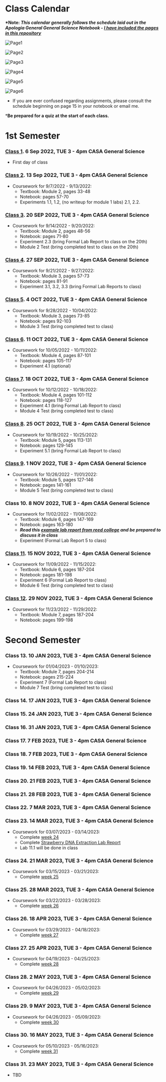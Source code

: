 # Class Calendar

**\*Note: *This calendar generally follows the schedule laid out in the Apologia General General Science Notebook - [I have included the pages in this repository](/ApologiaSchedule)***

![Page1](ApologiaSchedule/Schedule1.jpg)

![Page2](ApologiaSchedule/Schedule2.jpg)

![Page3](ApologiaSchedule/Schedule3.jpg)

![Page4](ApologiaSchedule/Schedule4.jpg)

![Page5](ApologiaSchedule/Schedule5.jpg)

![Page6](ApologiaSchedule/Schedule6.jpg)

- If you are ever confused regarding assignments, please consult the schedule beginning on page 15 in your notebook or email me.

\***Be prepared for a quiz at the start of each class.**

# 1st Semester

### [Class 1](/Class1). 6 Sep 2022, TUE 3 - 4pm CASA General Science

- First day of class

### [Class 2](/Class2). 13 Sep 2022, TUE 3 - 4pm CASA General Science

- Coursework for 9/7/2022 \- 9/13/2022:
    - Textbook: Module 2, pages 33-48
    - Notebook: pages 57-70
    - Experiments 1.1, 1.2, (no writeup for module 1 labs) 2.1, 2.2.

### [Class 3](/Class3). 20 SEP 2022, TUE 3 - 4pm CASA General Science

- Coursework for 9/14/2022 \- 9/20/2022:
    - Textbook: Module 2, pages 48-56
    - Notebook: pages 71-80
    - Experiment 2.3 (bring Formal Lab Report to class on the 20th)
    - Module 2 Test (bring completed test to class on the 20th)

### [Class 4](/Class4). 27 SEP 2022, TUE 3 - 4pm CASA General Science

- Coursework for 9/21/2022 \- 9/27/2022:
    - Textbook: Module 3, pages 57-73
    - Notebook: pages 81-91
    - Experiment 3.1, 3.2, 3.3 (bring Formal Lab Reports to class)


### [Class 5](/Class5). 4 OCT 2022, TUE 3 - 4pm CASA General Science

- Coursework for 9/28/2022 \- 10/04/2022:
    - Textbook: Module 3, pages 73-85
    - Notebook: pages 92-103
    - Module 3 Test (bring completed test to class)

### [Class 6](/Class6). 11 OCT 2022, TUE 3 - 4pm CASA General Science

- Coursework for 10/05/2022 \- 10/11/2022:
    - Textbook: Module 4, pages 87-101
    - Notebook: pages 105-117
    - Experiment 4.1 (optional)

### [Class 7](/Class7). 18 OCT 2022, TUE 3 - 4pm CASA General Science

- Coursework for 10/12/2022 \- 10/18/2022:
    - Textbook: Module 4, pages 101-112
    - Notebook: pages 118-127
    - Experiment 4.1 (bring Formal Lab Report to class)
    - Module 4 Test (bring completed test to class)

### [Class 8](/Class8). 25 OCT 2022, TUE 3 - 4pm CASA General Science

- Coursework for 10/19/2022 \- 10/25/2022:
    - Textbook: Module 5, pages 113-131
    - Notebook: pages 129-145
    - Experiment 5.1 (bring Formal Lab Report to class)

### [Class 9](/Class9). 1 NOV 2022, TUE 3 - 4pm CASA General Science

- Coursework for 10/26/2022 \- 11/01/2022:
    - Textbook: Module 5, pages 127-146
    - Notebook: pages 141-161
    - Module 5 Test (bring completed test to class)

### Class 10. 8 NOV 2022, TUE 3 - 4pm CASA General Science

- Coursework for 11/02/2022 \- 11/08/2022:
    - Textbook: Module 6, pages 147-169
    - Notebook: pages 163-180
    - ***Read this [example lab report from reed college](https://www.reed.edu/writing/paper_help/labreport_good.html) and be prepared to discuss it in class***
    - Experiment (Formal Lab Report 5 to class)
  
### [Class 11](/Class11). 15 NOV 2022, TUE 3 - 4pm CASA General Science

- Coursework for 11/09/2022 \- 11/15/2022:
    - Textbook: Module 6, pages 187-204
    - Notebook: pages 181-198
    - Experiment 6 (Formal Lab Report to class)
    - Module 6 Test (bring completed test to class)


### [Class 12](/Class12). 29 NOV 2022, TUE 3 - 4pm CASA General Science

- Coursework for 11/23/2022 \- 11/29/2022:
    - Textbook: Module 7, pages 187-204
    - Notebook: pages 199-198

# Second Semester

### Class 13. 10 JAN 2023, TUE 3 - 4pm CASA General Science

- Coursework for 01/04/2023 \- 01/10/2023:
    - Textbook: Module 7, pages 204-214
    - Notebook: pages 215-224
    - Experiment 7 (Formal Lab Report to class)
    - Module 7 Test (bring completed test to class)

### Class 14. 17 JAN 2023, TUE 3 - 4pm CASA General Science

### Class 15. 24 JAN 2023, TUE 3 - 4pm CASA General Science

### Class 16. 31 JAN 2023, TUE 3 - 4pm CASA General Science

### Class 17. 7 FEB 2023, TUE 3 - 4pm CASA General Science

### Class 18. 7 FEB 2023, TUE 3 - 4pm CASA General Science

### Class 19. 14 FEB 2023, TUE 3 - 4pm CASA General Science

### Class 20. 21 FEB 2023, TUE 3 - 4pm CASA General Science

### Class 21. 28 FEB 2023, TUE 3 - 4pm CASA General Science


### Class 22. 7 MAR 2023, TUE 3 - 4pm CASA General Science

### Class 23. 14 MAR 2023, TUE 3 - 4pm CASA General Science

- Coursework for 03/07/2023 \- 03/14/2023:
    - Complete [week 24](ApologiaSchedule/Schedule4.jpg)
    - Complete [Strawberry DNA Extraction Lab Report](https://www.genome.gov/Pages/Education/Modules/StrawberryExtractionInstructions.pdf)  
    - Lab 11.1 will be done in class

### Class 24. 21 MAR 2023, TUE 3 - 4pm CASA General Science

- Coursework for 03/15/2023 \- 03/21/2023:
    - Complete [week 25](ApologiaSchedule/Schedule5.jpg) 

### Class 25. 28 MAR 2023, TUE 3 - 4pm CASA General Science

- Coursework for 03/22/2023 \- 03/28/2023:
    - Complete [week 26](ApologiaSchedule/Schedule5.jpg) 

### Class 26. 18 APR 2023, TUE 3 - 4pm CASA General Science

- Coursework for 03/29/2023 \- 04/18/2023:
    - Complete [week 27](ApologiaSchedule/Schedule5.jpg)

### Class 27. 25 APR 2023, TUE 3 - 4pm CASA General Science

- Coursework for 04/19/2023 \- 04/25/2023:
    - Complete [week 28](ApologiaSchedule/Schedule5.jpg)

### Class 28. 2 MAY 2023, TUE 3 - 4pm CASA General Science

- Coursework for 04/26/2023 \- 05/02/2023:
    - Complete [week 29](ApologiaSchedule/Schedule5.jpg)

### Class 29. 9 MAY 2023, TUE 3 - 4pm CASA General Science

- Coursework for 04/26/2023 \- 05/09/2023:
    - Complete [week 30](ApologiaSchedule/Schedule5.jpg)

### Class 30. 16 MAY 2023, TUE 3 - 4pm CASA General Science

- Coursework for 05/10/2023 \- 05/16/2023:
    - Complete [week 31](ApologiaSchedule/Schedule6.jpg)

### Class 31. 23 MAY 2023, TUE 3 - 4pm CASA General Science

- TBD
